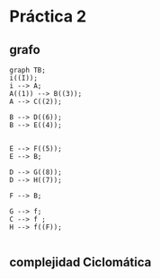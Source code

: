 # Práctica 2
## grafo
``` mermaid
graph TB;
i((I));
i --> A;
A((1)) --> B((3));
A --> C((2));

B --> D((6));
B --> E((4));


E --> F((5));
E --> B;

D --> G((8));
D --> H((7));

F --> B;

G --> f;
C --> f ;
H --> f((F));


```
## complejidad Ciclomática
